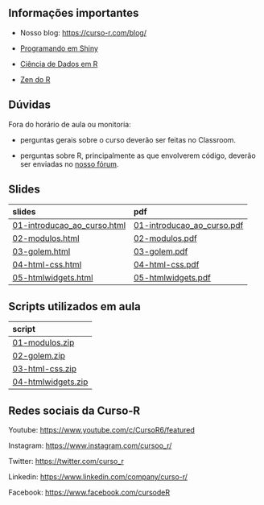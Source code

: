
<!-- README.md is generated from README.Rmd. Please edit that file -->

## Informações importantes

- Nosso blog: <https://curso-r.com/blog/>

- [Programando em Shiny](https://programando-em-shiny.curso-r.com/)

- [Ciência de Dados em R](https://livro.curso-r.com/)

- [Zen do R](https://curso-r.github.io/zen-do-r/)

## Dúvidas

Fora do horário de aula ou monitoria:

- perguntas gerais sobre o curso deverão ser feitas no Classroom.

- perguntas sobre R, principalmente as que envolverem código, deverão
  ser enviadas no [nosso fórum](https://discourse.curso-r.com/).

## Slides

| slides                                                                                                        | pdf                                                                                                         |
|:--------------------------------------------------------------------------------------------------------------|:------------------------------------------------------------------------------------------------------------|
| [01-introducao_ao_curso.html](https://curso-r.github.io/main-dashboards-2/slides/01-introducao_ao_curso.html) | [01-introducao_ao_curso.pdf](https://curso-r.github.io/main-dashboards-2/slides/01-introducao_ao_curso.pdf) |
| [02-modulos.html](https://curso-r.github.io/main-dashboards-2/slides/02-modulos.html)                         | [02-modulos.pdf](https://curso-r.github.io/main-dashboards-2/slides/02-modulos.pdf)                         |
| [03-golem.html](https://curso-r.github.io/main-dashboards-2/slides/03-golem.html)                             | [03-golem.pdf](https://curso-r.github.io/main-dashboards-2/slides/03-golem.pdf)                             |
| [04-html-css.html](https://curso-r.github.io/main-dashboards-2/slides/04-html-css.html)                       | [04-html-css.pdf](https://curso-r.github.io/main-dashboards-2/slides/04-html-css.pdf)                       |
| [05-htmlwidgets.html](https://curso-r.github.io/main-dashboards-2/slides/05-htmlwidgets.html)                 | [05-htmlwidgets.pdf](https://curso-r.github.io/main-dashboards-2/slides/05-htmlwidgets.pdf)                 |

## Scripts utilizados em aula

| script                                                                                                               |
|:---------------------------------------------------------------------------------------------------------------------|
| [01-modulos.zip](https://raw.githubusercontent.com/curso-r/202211-dashboards-2/main/pratica//01-modulos.zip)         |
| [02-golem.zip](https://raw.githubusercontent.com/curso-r/202211-dashboards-2/main/pratica//02-golem.zip)             |
| [03-html-css.zip](https://raw.githubusercontent.com/curso-r/202211-dashboards-2/main/pratica//03-html-css.zip)       |
| [04-htmlwidgets.zip](https://raw.githubusercontent.com/curso-r/202211-dashboards-2/main/pratica//04-htmlwidgets.zip) |

## Redes sociais da Curso-R

Youtube: <https://www.youtube.com/c/CursoR6/featured>

Instagram: <https://www.instagram.com/cursoo_r/>

Twitter: <https://twitter.com/curso_r>

Linkedin: <https://www.linkedin.com/company/curso-r/>

Facebook: <https://www.facebook.com/cursodeR>
